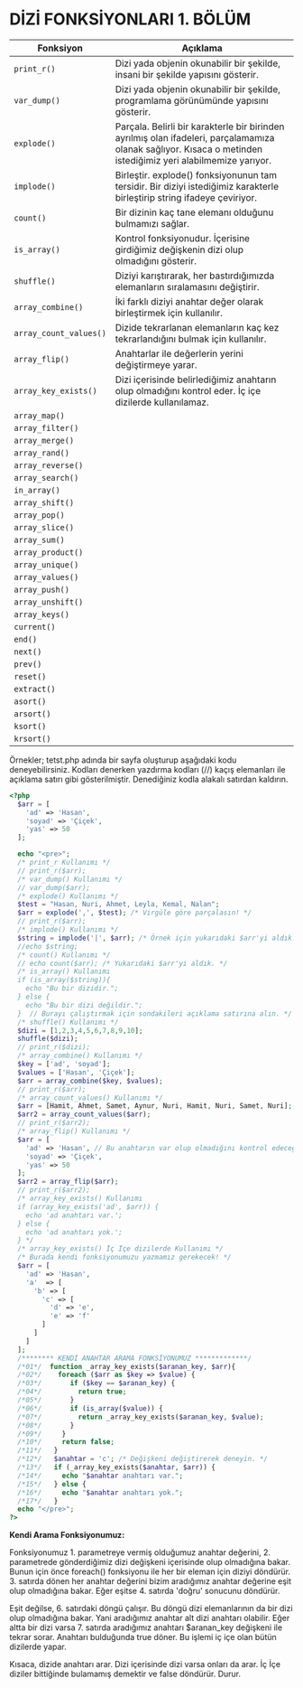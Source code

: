 # DİZİ FONKSİYONLARI 1. BÖLÜM

| Fonksiyon | Açıklama |
| ----- | ----- |
| `print_r()` | Dizi yada objenin okunabilir bir şekilde, insani bir şekilde yapısını gösterir. |
| `var_dump()` | Dizi yada objenin okunabilir bir şekilde, programlama görünümünde yapısını gösterir. |
| `explode()` | Parçala. Belirli bir karakterle bir birinden ayrılmış olan ifadeleri, parçalamamıza olanak sağlıyor. Kısaca o metinden istediğimiz yeri alabilmemize yarıyor. |
| `implode()` | Birleştir. explode() fonksiyonunun tam tersidir. Bir diziyi istediğimiz karakterle birleştirip string ifadeye çeviriyor. |
| `count()` | Bir dizinin kaç tane elemanı olduğunu bulmamızı sağlar. |
| `is_array()` | Kontrol fonksiyonudur. İçerisine girdiğimiz değişkenin dizi olup olmadığını gösterir. |
| `shuffle()` | Diziyi karıştırarak, her bastırdığımızda elemanların sıralamasını değiştirir. |
| `array_combine()` | İki farklı diziyi anahtar değer olarak birleştirmek için kullanılır. |
| `array_count_values()` | Dizide tekrarlanan elemanların kaç kez tekrarlandığını bulmak için kullanılır. |
| `array_flip()` | Anahtarlar ile değerlerin yerini değiştirmeye yarar. |
| `array_key_exists()` | Dizi içerisinde belirlediğimiz anahtarın olup olmadığını kontrol eder. İç içe dizilerde kullanılamaz. |
| `array_map()` |  |
| `array_filter()` |  |
| `array_merge()` |  |
| `array_rand()` |  |
| `array_reverse()` |  |
| `array_search()` |  |
| `in_array()` |  |
| `array_shift()` |  |
| `array_pop()` |  |
| `array_slice()` |  |
| `array_sum()` |  |
| `array_product()` |  |
| `array_unique()` |  |
| `array_values()` |  |
| `array_push()` |  |
| `array_unshift()` |  |
| `array_keys()` |  |
| `current()` |  |
| `end()` |  |
| `next()` |  |
| `prev()` |  |
| `reset()` |  |
| `extract()` |  |
| `asort()` |  |
| `arsort()` |  |
| `ksort()` |  |
| `krsort()` |  |


Örnekler; tetst.php adında bir sayfa oluşturup aşağıdaki kodu deneyebilirsiniz. Kodları denerken yazdırma kodları (//) kaçış elemanları ile açıklama satırı gibi gösterilmiştir. Denediğiniz kodla alakalı satırdan kaldırın.

```php
<?php
  $arr = [
    'ad' => 'Hasan',
    'soyad' => 'Çiçek',
    'yas' => 50
  ];

  echo "<pre>";
  /* print_r Kullanımı */
  // print_r($arr);
  /* var_dump() Kullanımı */
  // var_dump($arr);
  /* explode() Kullanımı */
  $test = "Hasan, Nuri, Ahmet, Leyla, Kemal, Nalan";
  $arr = explode(',', $test); /* Virgüle göre parçalasın! */
  // print_r($arr);
  /* implode() Kullanımı */
  $string = implode('|', $arr); /* Örnek için yukarıdaki $arr'yi aldık. Aralarına | koyduk. */
  //echo $string;
  /* count() Kullanımı */
  // echo count($arr); /* Yukarıdaki $arr'yi aldık. */
  /* is_array() Kullanımı
  if (is_array($string)){
    echo "Bu bir dizidir.";
  } else {
    echo "Bu bir dizi değildir.";
  }  // Burayı çalıştırmak için sondakileri açıklama satırına alın. */
  /* shuffle() Kullanımı */
  $dizi = [1,2,3,4,5,6,7,8,9,10];
  shuffle($dizi);
  // print_r($dizi);
  /* array_combine() Kullanımı */
  $key = ['ad', 'soyad'];
  $values = ['Hasan', 'Çiçek'];
  $arr = array_combine($key, $values);
  // print_r($arr);
  /* array_count_values() Kullanımı */
  $arr = [Hamit, Ahmet, Samet, Aynur, Nuri, Hamit, Nuri, Samet, Nuri];
  $arr2 = array_count_values($arr);
  // print_r($arr2);
  /* array_flip() Kullanımı */
  $arr = [
    'ad' => 'Hasan', // Bu anahtarın var olup olmadığını kontrol edeceğiz.
    'soyad' => 'Çiçek',
    'yas' => 50
  ];
  $arr2 = array_flip($arr);
  // print_r($arr2);
  /* array_key_exists() Kullanımı
  if (array_key_exists('ad', $arr)) {
    echo 'ad anahtarı var.';
  } else {
    echo 'ad anahtarı yok.';
  } */
  /* array_key_exists() İç İçe dizilerde Kullanımı */
  /* Burada kendi fonksiyonumuzu yazmamız gerekecek! */
  $arr = [
    'ad' => 'Hasan',
    'a'  => [
      'b' => [
        'c' => [
          'd' => 'e',
          'e' => 'f'
        ]
      ]
    ]
  ];
  /******** KENDİ ANAHTAR ARAMA FONKSİYONUMUZ *************/
  /*01*/  function _array_key_exists($aranan_key, $arr){
  /*02*/    foreach ($arr as $key => $value) {
  /*03*/       if ($key == $aranan_key) {
  /*04*/         return true;
  /*05*/       }
  /*06*/       if (is_array($value)) {
  /*07*/         return _array_key_exists($aranan_key, $value);
  /*08*/       }
  /*09*/     }
  /*10*/     return false;
  /*11*/   }
  /*12*/   $anahtar = 'c'; /* Değişkeni değiştirerek deneyin. */
  /*13*/   if (_array_key_exists($anahtar, $arr)) {
  /*14*/     echo "$anahtar anahtarı var.";
  /*15*/   } else {
  /*16*/     echo "$anahtar anahtarı yok.";
  /*17*/   }
  echo "</pre>";
?>
```
**Kendi Arama Fonksiyonumuz:**

Fonksiyonumuz 1. parametreye vermiş olduğumuz anahtar değerini, 2. parametrede gönderdiğimiz dizi değişkeni içerisinde olup olmadığına bakar. Bunun için önce foreach() fonksiyonu ile her bir eleman için diziyi döndürür. 3. satırda dönen her anahtar değerini bizim aradığımız anahtar değerine eşit olup olmadığına bakar. Eğer eşitse 4. satırda 'doğru' sonucunu döndürür.

Eşit değilse, 6. satırdaki döngü çalışır. Bu döngü dizi elemanlarının da bir dizi olup olmadığına bakar. Yani aradığımız anahtar alt dizi anahtarı olabilir. Eğer altta bir dizi varsa 7. satırda aradığımız anahtarı $aranan_key değişkeni ile tekrar sorar. Anahtarı bulduğunda true döner. Bu işlemi iç içe olan bütün dizilerde yapar.

Kısaca, dizide anahtarı arar. Dizi içerisinde dizi varsa onları da arar. İç İçe diziler bittiğinde bulamamış demektir ve false döndürür. Durur.
